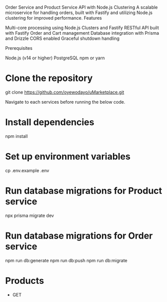 Order Service and Product Service API with Node.js Clustering
A scalable microservice for handling orders, built with Fastify and utilizing Node.js clustering for improved performance.
Features

Multi-core processing using Node.js Clusters and Fastify
RESTful API built with Fastify
Order and Cart management
Database integration with Prisma and Drizzle
CORS enabled
Graceful shutdown handling

Prerequisites

Node.js (v14 or higher)
PostgreSQL
npm or yarn

# Clone the repository
git clone https://github.com/oyewodayo/uMarketplace.git

Navigate to each services before running the below code.

# Install dependencies
npm install

# Set up environment variables
cp .env.example .env

# Run database migrations for Product service
npx prisma migrate dev

# Run database migrations for Order service
npm run db:generate
npm run db:push
npm run db:migrate

# Products
- GET 
